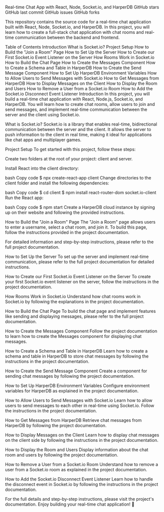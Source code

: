 Real-time Chat App with React, Node, Socket.io, and HarperDB
GitHub stars
GitHub last commit
GitHub issues
GitHub forks

This repository contains the source code for a real-time chat application built with React, Node, Socket.io, and HarperDB. In this project, you will learn how to create a full-stack chat application with chat rooms and real-time communication between the backend and frontend.

Table of Contents
Introduction
What is Socket.io?
Project Setup
How to Build the "Join a Room" Page
How to Set Up the Server
How to Create our First Socket.io Event Listener on the Server
How Rooms Work in Socket.io
How to Build the Chat Page
How to Create the Messages Component
How to Create a Schema and Table in HarperDB
How to Create the Send Message Component
How to Set Up HarperDB Environment Variables
How to Allow Users to Send Messages with Socket.io
How to Get Messages from HarperDB
How to Display Messages on the Client
How to Display the Room and Users
How to Remove a User from a Socket.io Room
How to Add the Socket.io Disconnect Event Listener
Introduction
In this project, you will build a real-time chat application with React, Node.js, Socket.io, and HarperDB. You will learn how to create chat rooms, allow users to join and send messages, and implement real-time communication between the server and the client using Socket.io.

What is Socket.io?
Socket.io is a library that enables real-time, bidirectional communication between the server and the client. It allows the server to push information to the client in real time, making it ideal for applications like chat apps and multiplayer games.

Project Setup
To get started with this project, follow these steps:

Create two folders at the root of your project: client and server.

Install React into the client directory:

bash
Copy code
$ npx create-react-app client
Change directories to the client folder and install the following dependencies:

bash
Copy code
$ cd client
$ npm install react-router-dom socket.io-client
Run the React app:

bash
Copy code
$ npm start
Create a HarperDB cloud instance by signing up on their website and following the provided instructions.

How to Build the "Join a Room" Page
The "Join a Room" page allows users to enter a username, select a chat room, and join it. To build this page, follow the instructions provided in the project documentation.

For detailed information and step-by-step instructions, please refer to the full project documentation.

How to Set Up the Server
To set up the server and implement real-time communication, please refer to the full project documentation for detailed instructions.

How to Create our First Socket.io Event Listener on the Server
To create your first Socket.io event listener on the server, follow the instructions in the project documentation.

How Rooms Work in Socket.io
Understand how chat rooms work in Socket.io by following the explanations in the project documentation.

How to Build the Chat Page
To build the chat page and implement features like sending and displaying messages, please refer to the full project documentation.

How to Create the Messages Component
Follow the project documentation to learn how to create the Messages component for displaying chat messages.

How to Create a Schema and Table in HarperDB
Learn how to create a schema and table in HarperDB to store chat messages by following the instructions in the project documentation.

How to Create the Send Message Component
Create a component for sending chat messages by following the project documentation.

How to Set Up HarperDB Environment Variables
Configure environment variables for HarperDB as explained in the project documentation.

How to Allow Users to Send Messages with Socket.io
Learn how to allow users to send messages to each other in real-time using Socket.io. Follow the instructions in the project documentation.

How to Get Messages from HarperDB
Retrieve chat messages from HarperDB by following the project documentation.

How to Display Messages on the Client
Learn how to display chat messages on the client side by following the instructions in the project documentation.

How to Display the Room and Users
Display information about the chat room and users by following the project documentation.

How to Remove a User from a Socket.io Room
Understand how to remove a user from a Socket.io room as explained in the project documentation.

How to Add the Socket.io Disconnect Event Listener
Learn how to handle the disconnect event in Socket.io by following the instructions in the project documentation.

For the full details and step-by-step instructions, please visit the project's documentation. Enjoy building your real-time chat application! 🚀




